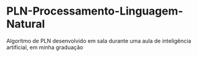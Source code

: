 # PLN-Processamento-Linguagem-Natural
Algoritmo de PLN desenvolvido em sala durante uma aula de inteligência artificial, em minha graduação
